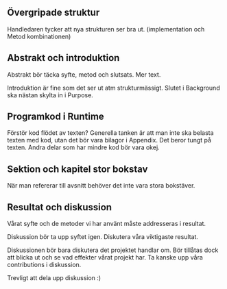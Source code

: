 ## Övergripade struktur
Handledaren tycker att nya strukturen ser bra ut. 
(implementation och Metod kombinationen)

## Abstrakt och introduktion
Abstrakt bör täcka syfte, metod och slutsats. Mer text.

Introduktion är fine som det ser ut atm strukturmässigt.
Slutet i Background ska nästan skylta in i Purpose.

## Programkod i Runtime
Förstör kod flödet av texten?
Generella tanken är att man inte ska belasta texten med kod, utan det
bör vara bilagor i Appendix. Det beror tungt på texten. 
Andra delar som har mindre kod bör vara okej.

## Sektion och kapitel stor bokstav
När man refererar till avsnitt behöver det inte vara stora bokstäver.

## Resultat och diskussion
Vårat syfte och de metoder vi har använt måste addresseras i resultat.

Diskussion bör ta upp syftet igen. Diskutera våra viktigaste resultat.

Diskussionen bör bara diskutera det projektet handlar om.
Bör tillåtas dock att blicka ut och se vad effekter vårat projekt har.
Ta kanske upp våra contributions i diskussion.

Trevligt att dela upp diskussion :)
